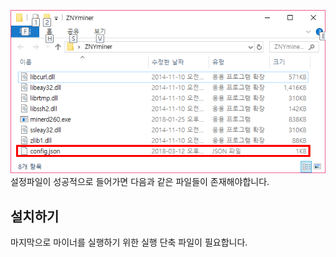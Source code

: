 ![설정파일 폴더 안으로 복사](../../../../../static/img/guide/windows/04.png)
설정파일이 성공적으로 들어가면 다음과 같은 파일들이 존재해야합니다.

## 설치하기

마지막으로 마이너를 실행하기 위한 실행 단축 파일이 필요합니다.